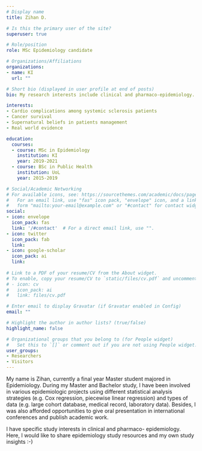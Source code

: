 ```yaml
---
# Display name
title: Zihan D.

# Is this the primary user of the site?
superuser: true

# Role/position
role: MSc Epidemiology candidate 

# Organizations/Affiliations
organizations:
- name: KI
  url: ""

# Short bio (displayed in user profile at end of posts)
bio: My research interests include clinical and pharmaco-epidemiology.

interests:
- Cardio complications among systemic sclerosis patients
- Cancer survival
- Supernatural beliefs in patients management
- Real world evidence

education:
  courses:
  - course: MSc in Epidemiology
    institution: KI
    year: 2019-2021
  - course: BSc in Public Health
    institution: UoL
    year: 2015-2019

# Social/Academic Networking
# For available icons, see: https://sourcethemes.com/academic/docs/page-builder/#icons
#   For an email link, use "fas" icon pack, "envelope" icon, and a link in the
#   form "mailto:your-email@example.com" or "#contact" for contact widget.
social:
- icon: envelope
  icon_pack: fas
  link: '/#contact'  # For a direct email link, use "".
- icon: twitter
  icon_pack: fab
  link: 
- icon: google-scholar
  icon_pack: ai
  link: 
 
# Link to a PDF of your resume/CV from the About widget.
# To enable, copy your resume/CV to `static/files/cv.pdf` and uncomment the lines below.
# - icon: cv
#   icon_pack: ai
#   link: files/cv.pdf

# Enter email to display Gravatar (if Gravatar enabled in Config)
email: ""

# Highlight the author in author lists? (true/false)
highlight_name: false

# Organizational groups that you belong to (for People widget)
#   Set this to `[]` or comment out if you are not using People widget.
user_groups:
- Researchers
- Visitors
---
```


My name is Zihan, currently a final year Master student majored in Epidemiology. During my Master and Bachelor study, I have been involved in various epidemiologic projects using different statistical analysis strategies (e.g. Cox regression, piecewise linear regression) and types of data (e.g. large cohort database, medical record, laboratory data). Besides, I was also afforded opportunities to give oral presentation in international conferences and publish academic work.

I have specific study interests in clinical and pharmaco- epidemiology. Here, I would like to share epidemiology study resources and my own study insights :-)
